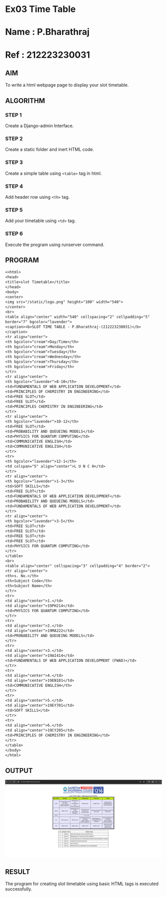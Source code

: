 # Ex03 Time Table

# Name : P.Bharathraj
# Ref  : 212223230031

## AIM
To write a html webpage page to display your slot timetable.

## ALGORITHM
### STEP 1
Create a Django-admin Interface.

### STEP 2
Create a static folder and inert HTML code.

### STEP 3
Create a simple table using ```<table>``` tag in html.

### STEP 4
Add header row using ```<th>``` tag.

### STEP 5
Add your timetable using ```<td>``` tag.

### STEP 6
Execute the program using runserver command.

## PROGRAM
```
<<html>
<head>
<title>slot Timetable</title>    
</head>
<body>
<center>
<img src="/static/logo.png" height="100" width="540">
</center>
<br>
<table align="center" width="540" cellspacing="2" cellpadding="5" border="7" bgcolor="lavender">
<caption><b>SLOT TIME TABLE - P.Bharathraj-(212223230031)</b></caption>
<tr align="center">
<th bgcolor="cream">Day/Time</th>
<th bgcolor="cream">Monday</th>
<th bgcolor="cream">Tuesday</th>
<th bgcolor="cream">Wednesday</th>
<th bgcolor="cream">Thursday</th>
<th bgcolor="cream">Friday</th>
</tr>
<tr align="center">
<th bgcolor="lavender">8-10</th>
<td>FUNDAMENTALS OF WEB APPLICATION DEVELOPMENT</td>
<td>PRINCIPLES OF CHEMISTRY IN ENGINEERING</td>
<td>FREE SLOT</td>
<td>FREE SLOT</td>
<td>PRINCIPLES CHEMISTRY IN ENGINEERING</td>
</tr>
<tr align="center">
<th bgcolor="lavender">10-12</th>
<td>FREE SLOT</td>
<td>PROBABILITY AND QUEUEING MODELS</td>
<td>PHYSICS FOR QUANTUM COMPUTING</td>
<td>COMMUNICATIVE ENGLISH</td>
<td>COMMUNICATIVE ENGLISH</td>
</tr>
<tr>
<th bgcolor="lavender">12-1</th>
<td colspan="5" align="center">L U N C H</td>
</tr>
<tr align="center">
<th bgcolor="lavender">1-3</th>
<td>SOFT SKILLS</td>
<td>FREE SLOT</td>
<td>FUNDAMENTALS OF WEB APPLICATION DEVELOPMENT</td>
<td>PROBABILITY AND QUEUEING MODELS</td>
<td>FUNDAMENTALS OF WEB APPLICATION DEVELOPMENT</td>
</tr>
<tr align="center">
<th bgcolor="lavender">3-5</th>
<td>FREE SLOT</td>
<td>FREE SLOT</td>
<td>FREE SLOT</td>
<td>FREE SLOT</td>
<td>PHYSICS FOR QUANTUM COMPUTING</td>
</tr>
</table>
<br>
<table align="center" cellspacing="3" cellpadding="4" border="2">
<tr align="center">
<th>s. No.</th>
<th>Subject Code</th>
<th>Subject Name</th>
</tr>
<tr>
<td align="center">1.</td>
<td align="center">19PH214</td>
<td>PHYSICS FOR QUANTUM COMPUTING</td>
</tr>
<tr>
<td align="center">2.</td>
<td align="center">19MA222</td>
<td>PROBABILITY AND QUEUEING MODELS</td>
</tr>
<tr>
<td align="center">3.</td>
<td align="center">19AI414</td>
<td>FUNDAMENTALS OF WEB APPLICATION DEVELOPMENT (FWAD)</td>
</tr>
<tr>
<td align="center">4.</td>
<td align="center">19EN101</td>
<td>COMMUNICATIVE ENGLISH</th>
</tr>
<tr>
<td align="center">5.</td>
<td align="center">19EY701</td>
<td>SOFT SKILLS</td>
</tr>
<tr>
<td align="center">6.</td>
<td align="center">19CY205</td>
<td>PRINCIPLES OF CHEMISTRY IN ENGINEERING</td>
</tr>
</table>
</body>
</html>
```

## OUTPUT
![output](output2.png)
## RESULT
The program for creating slot timetable using basic HTML tags is executed successfully.
